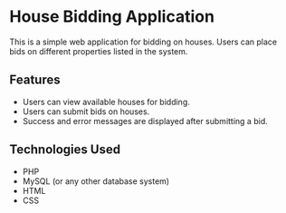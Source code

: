 

# House Bidding Application

This is a simple web application for bidding on houses. Users can place bids on different properties listed in the system.

## Features

- Users can view available houses for bidding.
- Users can submit bids on houses.
- Success and error messages are displayed after submitting a bid.

## Technologies Used

- PHP
- MySQL (or any other database system)
- HTML
- CSS

